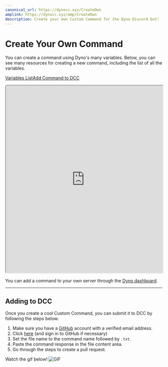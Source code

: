 ```yaml
---
canonical_url: https://dynocc.xyz/CreateOwn
amplink: https://dynocc.xyz/amp/CreateOwn
description: Create your own Custom Command for the Dyno Discord bot!
---
```


# Create Your Own Command
You can create a command using Dyno's many variables. Below, you can see many resources for creating a new command, including the list of all the variables.

<a href="/variables" class="dcc-button">Variables List</a><span class="divider"></span><a href="#adding-to-dcc" class="dcc-button">Add Command to DCC</a>

<iframe style="border-radius: 5px;" height="600" width="100%" src="https://cl1.widgetbot.io/channels/333058206198661132/333130753296564227">Looks like your browser does not support iframes.</iframe>

You can add a command to your own server through the [Dyno dashboard](https://dynobot.net).

---

## Adding to DCC
Once you create a cool Custom Command, you can submit it to DCC by following the steps below:
1. Make sure you have a [GitHub](https://github.com) account with a verified email address.
2. Click [here](https://github.com/DynoCC/Dyno-Custom-Commands/new/master) (and sign in to GitHub if necessary)
3. Set the file name to the command name followed by `.txt`.
4. Paste the command response in the file content area.
5. Go through the steps to create a pull request.

Watch the gif below!
![GIF](https://magic.school-b.us/463828651016978442.gif)
